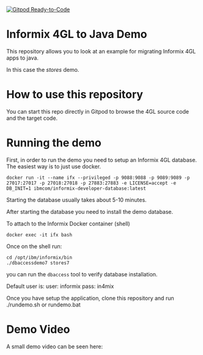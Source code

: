 [![Gitpod Ready-to-Code](https://img.shields.io/badge/Gitpod-Ready--to--Code-blue?logo=gitpod)](https://gitpod.io/#https://github.com/orellabac/Informix4GLToJavaDemo) 

Informix 4GL to Java Demo
=========================

This repository allows you to look at an example for migrating Informix 4GL apps
to java.

In this case the *stores* demo.

How to use this repository
==========================

You can start this repo directly in Gitpod to browse the 4GL source code and the target code.

Running the demo
================

First, in order to run the demo you need to setup an Informix 4GL database.
The easiest way is to just use docker.

```
docker run -it --name ifx --privileged -p 9088:9088 -p 9089:9089 -p 27017:27017 -p 27018:27018 -p 27883:27883 -e LICENSE=accept -e DB_INIT=1 ibmcom/informix-developer-database:latest
```
Starting the database usually takes about 5-10 minutes.

After starting the database you need to install the demo database.

To attach to the Informix Docker container (shell)

```
docker exec -it ifx bash
```

Once on the shell run:
```
cd /opt/ibm/informix/bin
./dbaccessdemo7 stores7
```

you can run the `dbaccess` tool to verify database installation.

Default user is:
user: informix
pass: in4mix

Once you have setup the application,
clone this repository
and run
./rundemo.sh or rundemo.bat


Demo Video
==========

A small demo video can be seen here: 

<a href="informix_demo.mp4" title="Demo Video">

